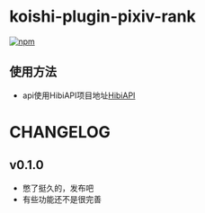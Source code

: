 # koishi-plugin-pixiv-rank

[![npm](https://img.shields.io/npm/v/koishi-plugin-pixiv-rank?style=flat-square)](https://www.npmjs.com/package/koishi-plugin-pixiv-rank)

## 使用方法

* api使用HibiAPI项目地址[HibiAPI](https://github.com/mixmoe/HibiAPI)

# CHANGELOG

## v0.1.0
* 憋了挺久的，发布吧
* 有些功能还不是很完善
